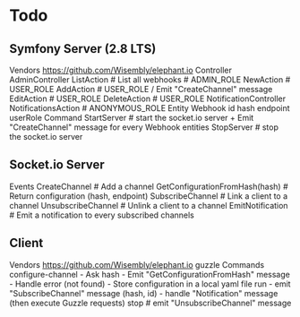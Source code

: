 Todo
====

Symfony Server (2.8 LTS)
------------------------
Vendors
  https://github.com/Wisembly/elephant.io
Controller
  AdminController
    ListAction # List all webhooks # ADMIN_ROLE
    NewAction # USER_ROLE
    AddAction # USER_ROLE / Emit "CreateChannel" message
    EditAction # USER_ROLE
    DeleteAction # USER_ROLE
  NotificationController
    NotificationsAction # ANONYMOUS_ROLE
Entity
  Webhook
    id
    hash
    endpoint
    userRole
Command
  StartServer # start the socket.io server + Emit "CreateChannel" message for every Webhook entities
  StopServer # stop the socket.io server

Socket.io Server
----------------
  Events
    CreateChannel # Add a channel
    GetConfigurationFromHash(hash) # Return configuration (hash, endpoint)
    SubscribeChannel # Link a client to a channel
    UnsubscribeChannel # Unlink a client to a channel
    EmitNotification # Emit a notification to every subscribed channels

Client
------
  Vendors
    https://github.com/Wisembly/elephant.io
    guzzle
  Commands
    configure-channel
      - Ask hash
      - Emit "GetConfigurationFromHash" message
      - Handle error (not found)
      - Store configuration in a local yaml file
    run
      - emit "SubscribeChannel" message (hash, id)
      - handle "Notification" message (then execute Guzzle requests)
    stop # emit "UnsubscribeChannel" message
